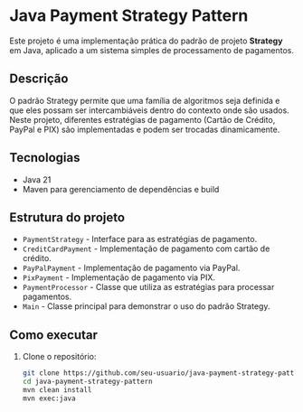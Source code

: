 # Java Payment Strategy Pattern

Este projeto é uma implementação prática do padrão de projeto **Strategy** em Java, aplicado a um sistema simples de processamento de pagamentos. 

## Descrição

O padrão Strategy permite que uma família de algoritmos seja definida e que eles possam ser intercambiáveis dentro do contexto onde são usados. Neste projeto, diferentes estratégias de pagamento (Cartão de Crédito, PayPal e PIX) são implementadas e podem ser trocadas dinamicamente.

## Tecnologias

- Java 21
- Maven para gerenciamento de dependências e build

## Estrutura do projeto

- `PaymentStrategy` - Interface para as estratégias de pagamento.
- `CreditCardPayment` - Implementação de pagamento com cartão de crédito.
- `PayPalPayment` - Implementação de pagamento via PayPal.
- `PixPayment` - Implementação de pagamento via PIX.
- `PaymentProcessor` - Classe que utiliza as estratégias para processar pagamentos.
- `Main` - Classe principal para demonstrar o uso do padrão Strategy.

## Como executar

1. Clone o repositório:
   ```bash
   git clone https://github.com/seu-usuario/java-payment-strategy-pattern.git
   cd java-payment-strategy-pattern
   mvn clean install
   mvn exec:java
